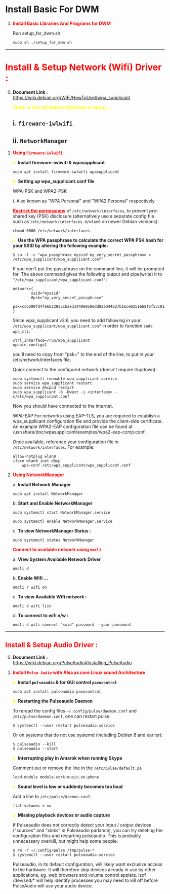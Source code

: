 # <b>Install Basic For DWM</b>
1.  <span style="color: red "><b>Install Basic Libraries And Programs for DWM</b></span>

    Run setup_for_dwm.sh

    ```
    sudo sh ./setup_for_dwm.sh
    ```

----------------------------------------------------------------------

# <span style="color: red "><b>Install & Setup Network (Wifi) Driver :</b></span>

0. <b>Document Link : </b><https://wiki.debian.org/WiFi/HowToUse#wpa_supplicant>

    <span style="color: yellow "><b>There is Two (2) Options/Methods to Setup....</b></span>
    
    ## i. <code><b>fireware-iwlwifi</b></code>   </br>
    ## ii. <code><b>NetworkManager</b></code>
    

1. <span style="color: red "><b>Using <code>Firmware-iwlwifi</code></b></span>

    <b><span style="color: yellow ">a.</span> Install firmware-iwlwifi & wpasupplicant</b>
    ```
    sudo apt install firmware-iwlwifi wpasupplicant

    ```
    <b><span style="color: yellow ">b.</span>  Setting up wpa_supplicant.conf file</b>

    WPA-PSK and WPA2-PSK
        
    i. Also known as "WPA Personal" and "WPA2 Personal" respectively.

    <span style="color: red "><b><u>Restrict the permissions</u></b></span> of <code>/etc/network/interfaces</code>, to prevent pre-shared key (PSK) disclosure (alternatively use a separate config file such as <code>/etc/network/interfaces.d/wlan0</code> on newer Debian versions):
    ```
    chmod 0600 /etc/network/interfaces
    ```
    <b><span style="color: yellow ">c.</span> Use the WPA passphrase to calculate the correct WPA PSK hash for your SSID by altering the following example:</b>
    ```
    $ su -l -c "wpa_passphrase myssid my_very_secret_passphrase > /etc/wpa_supplicant/wpa_supplicant.conf"
    ```

    If you don't put the passphrase on the command line, it will be prompted for. The above command gives the following output and pipe(write) it to <code>"/etc/wpa_supplicant/wpa_supplicant.conf"</code>:
    ```
    network={
            ssid="myssid"
            #psk="my_very_secret_passphrase"
            psk=ccb290fd4fe6b22935cbae31449e050edd02ad44627b16ce0151668f5f53c01b
    }
    ```
    Since wpa_supplicant v2.6, you need to add following in your <code>/etc/wpa_supplicant/wpa_supplicant.conf</code> in order to function <code>sudo wpa_cli</code>:
    ```
    ctrl_interface=/run/wpa_supplicant 
    update_config=1
    ```
    you'll need to copy from "psk=" to the end of the line, to put in your /etc/network/interfaces file.

    Quick connect to the configured network (doesn't require ifupdown):
    ```
    sudo systemctl reenable wpa_supplicant.service
    sudo service wpa_supplicant restart
    sudo service dhcpcd restart
    sudo wpa_supplicant -B -Dwext -i <interface> -c/etc/wpa_supplicant.conf
    ```
    Now you should have connected to the internet.



    WPA-EAP
    For networks using EAP-TLS, you are required to establish a wpa_supplicant configuration file and provide the client-side certificate. An example WPA2-EAP configuration file can be found at /usr/share/doc/wpasupplicant/examples/wpa2-eap-ccmp.conf.

    Once available, reference your configuration file in <code>/etc/network/interfaces</code>. For example:
    ```
    allow-hotplug wlan0
    iface wlan0 inet dhcp
        wpa-conf /etc/wpa_supplicant/wpa_supplicant.conf
    ```


2. <span style="color: red "><b>Using NetworkManager</b></span>

    a. <b>Install Network Manager</b>
    ```
    sudo apt install NetworkManager

    ```
    b.  <b>Start and Enable NetworkManager</b>
    ```
    sudo systemctl start NetworkManager.service

    sudo systemctl enable NetworkManager.service
    
    ```
    c.  <b>To view NetworkManager Status :</b>
    ```
    sudo systemctl status NetworkManager
    ```

    <span style="color: red "><b>Connect to available network using <code>nmcli</code></b></span>

    a.  <b>View System Available Network Driver</b>
    ```
    nmcli d

    ```
    b.  <b>Enable Wifi ...</b>
    ```
    nmcli r wifi on      
    ```
    c.  <b>To view Available Wifi network :</b>
    ```
    nmcli d wifi list
    ```
    d.  <b>To connect to wifi n/w  :</b>
    ```
    nmcli d wifi connect "ssid" password --your-password
    ```

----------------------------------------------------------------

##  <span style="color: red "><b>Install & Setup Audio Driver :</b></span>
0. <b>Document Link : </b><https://wiki.debian.org/PulseAudio#Installing_PulseAudio>
1. <span style="color: red "><b>Install <code>Pulse Audio</code> with Alsa as core Linux sound Architecture </b></span>

    <b><span style="color: yellow ">a.</span> Install <code>pulseaudio</code> & for GUI control <code>pavucontrol</code></b>
    ```
    sudo apt install pulseaudio pavucontrol

    ```
    <b><span style="color: yellow ">b.</span>  Restarting the Pulseaudio Daemon</b>

    To reread the config files <code>~/.config/pulse/daemon.conf</code> and <code>/etc/pulse/daemon.conf</code>, one can restart pulse:
        
    ```
    $ systemctl --user restart pulseaudio.service
    ```

    Or on systems that do not use systemd (including Debian 8 and earlier):

    ```
    $ pulseaudio --kill
    $ pulseaudio --start
    ```

    <b><span style="color: yellow ">c.</span> Interrupting play in Amarok when running Skype</b>

    Comment out or remove the line in the <code>/etc/pulse/default.pa</code>

    ```
    load-module module-cork-music-on-phone
    ```

    <b><span style="color: yellow ">c.</span> Sound level is low or suddenly becomes too loud</b>

    Add a line to <code>/etc/pulse/daemon.conf</code>:

    ```
    flat-volumes = no
    ```

    <b><span style="color: yellow ">c.</span> Missing playback devices or audio capture</b>

    If Pulseaudio does not correctly detect your input / output devices ("sources" and "sinks" in Pulseaudio parlance), you can try deleting the configuration files and restarting pulseaudio. This is probably unnecessary overkill, but might help some people.

    ```
    $ rm -r ~/.config/pulse /tmp/pulse-*
    $ systemctl --user restart pulseaudio.service
    ```

    Pulseaudio, in its default configuration, will likely want exclusive access to the hardware. It will therefore skip devices already in use by other applications, eg. web browsers and volume control applets. lsof /dev/snd/* will help identify processes you may need to kill off before PulseAudio will use your audio device.
